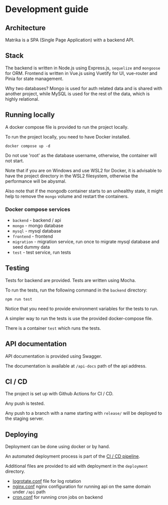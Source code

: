 # Development guide

## Architecture

Matrika is a SPA (Single Page Application) with a backend API.

## Stack

The backend is written in Node.js using Express.js, `sequelize` and `mongoose` for ORM.
Frontend is written in Vue.js using Vuetify for UI, vue-router and Pinia for state management.

Why two databases? Mongo is used for auth related data and is shared with another project, while MySQL is used for the rest of the data, which is highly relational.

## Running locally

A docker compose file is provided to run the project locally.

To run the project locally, you need to have Docker installed.

```
docker compose up -d
```

Do not use 'root' as the database username, otherwise, the container will not start.

Note that if you are on Windows and use WSL2 for Docker, it is advisable to have the project directory in the WSL2 filesystem, otherwise the performance will be abysmal.

Also note that if the mongodb container starts to an unhealthy state, it might help to remove the `mongo` volume and restart the containers.

### Docker compose services

- `backend` - backend / api
- `mongo` - mongo database
- `mysql` - mysql database
- `frontend` - frontend
- `migration` - migration service, run once to migrate mysql database and seed dummy data
- `test` - test service, run tests

## Testing

Tests for backend are provided.
Tests are written using Mocha.

To run the tests, run the following command in the `backend` directory:

```
npm run test
```

Notice that you need to provide environment variables for the tests to run.

A simpler way to run the tests is use the provided docker-compose file.

There is a container `test` which runs the tests.

## API documentation

API documentation is provided using Swagger.

The documentation is available at `/api-docs` path of the api address.

## CI / CD

The project is set up with Github Actions for CI / CD.

Any push is tested.

Any push to a branch with a name starting with `release/` will be deployed to the staging server.

## Deploying

Deployment can be done using docker or by hand.

An automated deployment process is part of the [CI / CD pipeline](#ci--cd).

Additional files are provided to aid with deployment in the `deployment` directory.

- [logrotate.conf](./deployment/logrotate.conf) file for log rotation
- [nginx.conf](./deployment/nginx.conf) nginx configuration for running api on the same domain under `/api` path
- [cron.conf](./deployment/cron.conf) for running cron jobs on backend
